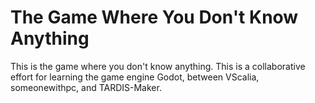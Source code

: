 # The Game Where You Don't Know Anything

This is the game where you don't know anything. This is a collaborative effort for learning the game engine Godot, between VScalia, someonewithpc, and TARDIS-Maker.
